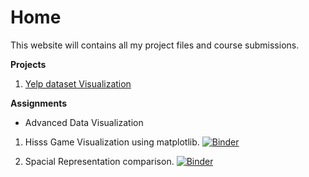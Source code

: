 # Home

This website will contains all my project files and course submissions.

**Projects**

1. [Yelp dataset Visualization](https://hrgupta.github.io/yelp-dataset-visualization/)

**Assignments**

* Advanced Data Visualization

1. Hisss Game Visualization using matplotlib. [![Binder](https://mybinder.org/badge_logo.svg)](https://mybinder.org/v2/gh/hrgupta/Advanced-Data-Visualization/master?filepath=Code%2FAssignment_1%20-%20Hisss%20Game%20Visualization.ipynb)

2. Spacial Representation comparison. [![Binder](https://mybinder.org/badge_logo.svg)](https://mybinder.org/v2/gh/hrgupta/Advanced-Data-Visualization/master?filepath=Code%2FAssignment_2%20-%20Spatial%20Representation%20Comparison.ipynb)
